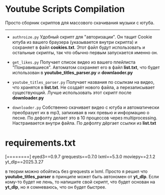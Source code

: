 # Youtube Scripts Compilation
Просто сборник скриптов для массового скачивания музыки с ютуба.

------------

- `authroize.py`
Удобный скрипт для "авторизации". Он тащит Cookie ютуба из вашего браузера (указывается внутри скрипта) и сохраняет в файл **cookies.txt**. Этот файл будут использовать и остальные скрипты, так что обычно первым запускается именно он.

- `get_likes.py`
Получает список видео из вашего плейлиста "Понравившиеся". Автоматом сохраняет его в файл **list.txt**, что будет использован в **youtube_titles_parser.py** и **downlaoder.py**

- `youtube_titles_parser.py`
Получает названия по ссылкам на видео, что хранятся в **list.txt**. Не создаёт нового файла, а перезаписывает существующий. Лучше использовать этот скрипт после **downloader.py**

- `downloader.py`
Собственно скачивает видео с ютуба и автоматически преобразует их в mp3, запихивая в них превью и информацию о песне. По дефолту делает это в 10 процессов через multiprocessing. Настраивается внутри файла. По дефолту дёргает ссылки из **list.txt**

# requirements.txt
[========]
eyed3==0.9.7
grequests==0.7.0
lxml==5.3.0
moviepy==2.1.2
yt_dlp==2025.3.27

в теории можно обойтись без grequests и lxml. Просто я решил что **youtube_titles_parser** в принципе может быть автономен от **yt_dlp**. Если кому-то будет не лень, то напишите свой скрипт, что будет основан на **yt_dlp**, но я сомневаюсь, что он будет быстрее. 
